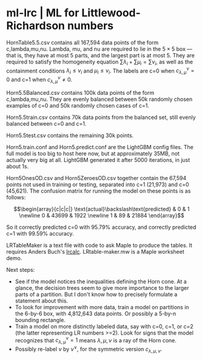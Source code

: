 # ml-lrc | ML for Littlewood-Richardson numbers

HornTable5.5.csv contains all 167,594 data points of the form c,lambda,mu,nu.  Lambda, mu, and nu are required to lie in the $5\times 5$ box &mdash; that is, they have at most 5 parts, and the largest part is at most 5.  They are required to satisfy the homogeneity equation $\sum \lambda_i + \sum \mu_i = \sum \nu_i$, as well as the containment conditions $\lambda_i\leq \nu_i$ and $\mu_i\leq \nu_i$.  The labels are c=0 when $c_{\lambda,\mu}^\nu=0$ and c=1 when $c_{\lambda,\mu}^\nu\neq0$.

Horn5.5Balanced.csv contains 100k data points of the form c,lambda,mu,nu.  They are evenly balanced between 50k randomly chosen examples of c=0 and 50k randomly chosen cases of c=1.

Horn5.5train.csv contains 70k data points from the balanced set, still evenly balanced between c=0 and c=1.

Horn5.5test.csv contains the remaining 30k points.

Horn5.train.conf and Horn5.predict.conf are the LightGBM config files.  The full model is too big to host here now, but at approximately 35MB, not actually very big at all.  LightGBM generated it after 5000 iterations, in just about 1s.

Horn5OnesOD.csv and Horn5ZeroesOD.csv together contain the 67,594 points not used in training or testing, separated into c=1 (21,973) and c=0 (45,621).  The confusion matrix for running the model on these points is as follows:

$$\begin{array}{c|c|c|} \text{actual}\backslash\text{predicted} & 0 & 1  \newline 0 & 43699 & 1922  \newline 1 & 89 & 21884  \end{array}$$

So it correctly predicted c=0 with 95.79% accuracy, and correctly predicted c=1 with 99.59% accuracy.

LRTableMaker is a text file with code to ask Maple to produce the tables.  It requires Anders Buch's [lrcalc](https://sites.math.rutgers.edu/~asbuch/lrcalc/).  LRtable-maker.mw is a Maple worksheet demo.

Next steps:
* See if the model notices the inequalities defining the Horn cone.  At a glance, the decision trees seem to give more importance to the larger parts of a partition.  But I don't know how to precisely formulate a statement about this.
* To look for improvement with more data, train a model on partitions in the 6-by-6 box, with 4,812,643 data points.  Or possibly a 5-by-n bounding rectangle.
* Train a model on more distinctly labeled data, say with c=0, c=1, or c=2 (the latter representing LR numbers >=2).  Look for signs that the model recognizes that $c_{\lambda,\mu}^\nu=1$ means $\lambda,\mu,\nu$ is a ray of the Horn cone.
* Possibly re-label $\nu$ by $\nu^\vee$, for the symmetric version $c_{\lambda,\mu,\nu}$.
